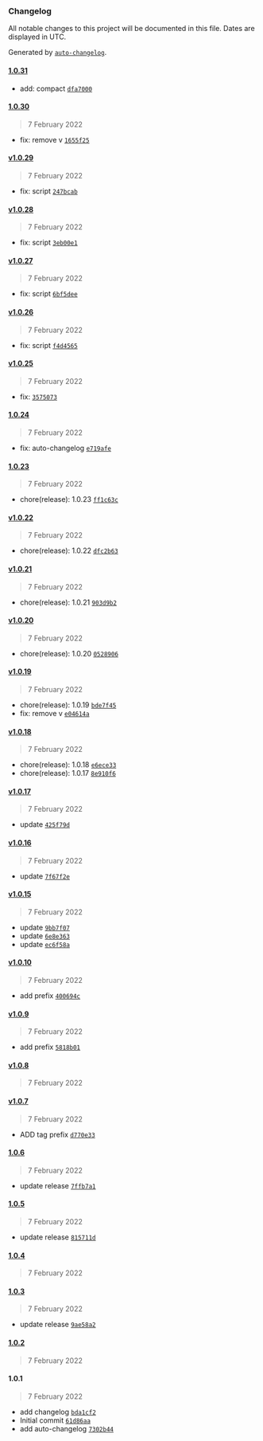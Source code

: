 ### Changelog

All notable changes to this project will be documented in this file. Dates are displayed in UTC.

Generated by [`auto-changelog`](https://github.com/CookPete/auto-changelog).

#### [1.0.31](https://github.com/marcelkordek/changelog/compare/1.0.30...1.0.31)

- add: compact [`dfa7000`](https://github.com/marcelkordek/changelog/commit/dfa700064d049a95db4082ea3fbf1aab61925b87)

#### [1.0.30](https://github.com/marcelkordek/changelog/compare/v1.0.29...1.0.30)

> 7 February 2022

- fix: remove v [`1655f25`](https://github.com/marcelkordek/changelog/commit/1655f2567bed223cfae7160bb7d8f7ee774581fe)

#### [v1.0.29](https://github.com/marcelkordek/changelog/compare/v1.0.28...v1.0.29)

> 7 February 2022

- fix: script [`247bcab`](https://github.com/marcelkordek/changelog/commit/247bcab9a77556d934ebd4f87b77f9ffdf62ca73)

#### [v1.0.28](https://github.com/marcelkordek/changelog/compare/v1.0.27...v1.0.28)

> 7 February 2022

- fix: script [`3eb00e1`](https://github.com/marcelkordek/changelog/commit/3eb00e13cb60d902a91615ab2234fed90e4c505b)

#### [v1.0.27](https://github.com/marcelkordek/changelog/compare/v1.0.26...v1.0.27)

> 7 February 2022

- fix: script [`6bf5dee`](https://github.com/marcelkordek/changelog/commit/6bf5dee3b6917c07b929f5c3dd18b28aadc2156e)

#### [v1.0.26](https://github.com/marcelkordek/changelog/compare/v1.0.25...v1.0.26)

> 7 February 2022

- fix: script [`f4d4565`](https://github.com/marcelkordek/changelog/commit/f4d4565b11bc0f95be915a4f9c23a25402702167)

#### [v1.0.25](https://github.com/marcelkordek/changelog/compare/1.0.24...v1.0.25)

> 7 February 2022

- fix: [`3575073`](https://github.com/marcelkordek/changelog/commit/3575073691f457973c11b74a8a56ade639c228ea)

#### [1.0.24](https://github.com/marcelkordek/changelog/compare/1.0.23...1.0.24)

> 7 February 2022

- fix: auto-changelog [`e719afe`](https://github.com/marcelkordek/changelog/commit/e719afe20bdf0236e6da2585123aabafdad67cdd)

#### [1.0.23](https://github.com/marcelkordek/changelog/compare/v1.0.22...1.0.23)

> 7 February 2022

- chore(release): 1.0.23 [`ff1c63c`](https://github.com/marcelkordek/changelog/commit/ff1c63cb0b16b0c2a2322af102f8c77563883bf7)

#### [v1.0.22](https://github.com/marcelkordek/changelog/compare/v1.0.21...v1.0.22)

> 7 February 2022

- chore(release): 1.0.22 [`dfc2b63`](https://github.com/marcelkordek/changelog/commit/dfc2b63a03251fa8f5cef0c16762d95883496b09)

#### [v1.0.21](https://github.com/marcelkordek/changelog/compare/v1.0.20...v1.0.21)

> 7 February 2022

- chore(release): 1.0.21 [`903d9b2`](https://github.com/marcelkordek/changelog/commit/903d9b268547f926344e90ca2a1b615dc502c4d0)

#### [v1.0.20](https://github.com/marcelkordek/changelog/compare/v1.0.19...v1.0.20)

> 7 February 2022

- chore(release): 1.0.20 [`0528906`](https://github.com/marcelkordek/changelog/commit/05289069c0b5183c25f0817f31945c192b00ede1)

#### [v1.0.19](https://github.com/marcelkordek/changelog/compare/v1.0.18...v1.0.19)

> 7 February 2022

- chore(release): 1.0.19 [`bde7f45`](https://github.com/marcelkordek/changelog/commit/bde7f453cbefcd2feacd8023a7a7ca56a770fe4d)
- fix: remove v [`e04614a`](https://github.com/marcelkordek/changelog/commit/e04614a53f1236bca5173e2554b5e66b86dd2713)

#### [v1.0.18](https://github.com/marcelkordek/changelog/compare/v1.0.17...v1.0.18)

> 7 February 2022

- chore(release): 1.0.18 [`e6ece33`](https://github.com/marcelkordek/changelog/commit/e6ece33796b7894141a97154faa82b50d9057357)
- chore(release): 1.0.17 [`8e910f6`](https://github.com/marcelkordek/changelog/commit/8e910f6691733b9b8c386bddd4608c85bfb40cca)

#### [v1.0.17](https://github.com/marcelkordek/changelog/compare/v1.0.16...v1.0.17)

> 7 February 2022

- update [`425f79d`](https://github.com/marcelkordek/changelog/commit/425f79d4e171f09564706cc4d7b347db32e16fae)

#### [v1.0.16](https://github.com/marcelkordek/changelog/compare/v1.0.15...v1.0.16)

> 7 February 2022

- update [`7f67f2e`](https://github.com/marcelkordek/changelog/commit/7f67f2e81c9fb6af9af54835e5e6e8ca787e398b)

#### [v1.0.15](https://github.com/marcelkordek/changelog/compare/v1.0.10...v1.0.15)

> 7 February 2022

- update [`9bb7f07`](https://github.com/marcelkordek/changelog/commit/9bb7f07f5b0e0f6ac46888f77fb7d60ece972521)
- update [`6e8e363`](https://github.com/marcelkordek/changelog/commit/6e8e363b522b7504477fa3ef04e78de6fefbc503)
- update [`ec6f58a`](https://github.com/marcelkordek/changelog/commit/ec6f58acf87fd51eefe70784f801050edd9a6d13)

#### [v1.0.10](https://github.com/marcelkordek/changelog/compare/v1.0.9...v1.0.10)

> 7 February 2022

- add prefix [`400694c`](https://github.com/marcelkordek/changelog/commit/400694ca598e3c4b9ea988b3b5895b94a303df7e)

#### [v1.0.9](https://github.com/marcelkordek/changelog/compare/v1.0.8...v1.0.9)

> 7 February 2022

- add prefix [`5818b01`](https://github.com/marcelkordek/changelog/commit/5818b01bc1e9939352c98f08a53b7878a8b40de3)

#### [v1.0.8](https://github.com/marcelkordek/changelog/compare/v1.0.7...v1.0.8)

> 7 February 2022

#### [v1.0.7](https://github.com/marcelkordek/changelog/compare/1.0.6...v1.0.7)

> 7 February 2022

- ADD tag prefix [`d770e33`](https://github.com/marcelkordek/changelog/commit/d770e332385c6852f93f37246c897a450360d384)

#### [1.0.6](https://github.com/marcelkordek/changelog/compare/1.0.5...1.0.6)

> 7 February 2022

- update release [`7ffb7a1`](https://github.com/marcelkordek/changelog/commit/7ffb7a1de398d2761576d9096f2c3acb5c9592aa)

#### [1.0.5](https://github.com/marcelkordek/changelog/compare/1.0.4...1.0.5)

> 7 February 2022

- update release [`815711d`](https://github.com/marcelkordek/changelog/commit/815711d8eb1386982674cb01263e63d02864e5f7)

#### [1.0.4](https://github.com/marcelkordek/changelog/compare/1.0.3...1.0.4)

> 7 February 2022

#### [1.0.3](https://github.com/marcelkordek/changelog/compare/1.0.2...1.0.3)

> 7 February 2022

- update release [`9ae58a2`](https://github.com/marcelkordek/changelog/commit/9ae58a2e8a163600160d63f5d45c7e27946fff1d)

#### [1.0.2](https://github.com/marcelkordek/changelog/compare/1.0.1...1.0.2)

> 7 February 2022

#### 1.0.1

> 7 February 2022

- add changelog [`bda1cf2`](https://github.com/marcelkordek/changelog/commit/bda1cf2e3f9f03bc1cbc024554778fb4d9baac6a)
- Initial commit [`61d86aa`](https://github.com/marcelkordek/changelog/commit/61d86aa98842df76353339b1373353d8c1dec653)
- add auto-changelog [`7302b44`](https://github.com/marcelkordek/changelog/commit/7302b4428a25cd3024a73aaad57f4c2796f14a92)
